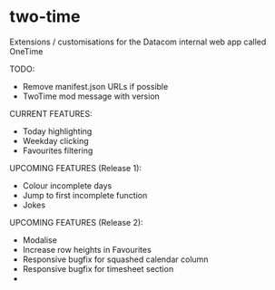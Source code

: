 # two-time
Extensions / customisations for the Datacom internal web app called OneTime


TODO:
- Remove manifest.json URLs if possible
- TwoTime mod message with version


CURRENT FEATURES:
- Today highlighting
- Weekday clicking
- Favourites filtering


UPCOMING FEATURES (Release 1):
* Colour incomplete days
* Jump to first incomplete function
* Jokes	


UPCOMING FEATURES (Release 2):
* Modalise
* Increase row heights in Favourites
* Responsive bugfix for squashed calendar column
* Responsive bugfix for timesheet section
* 
